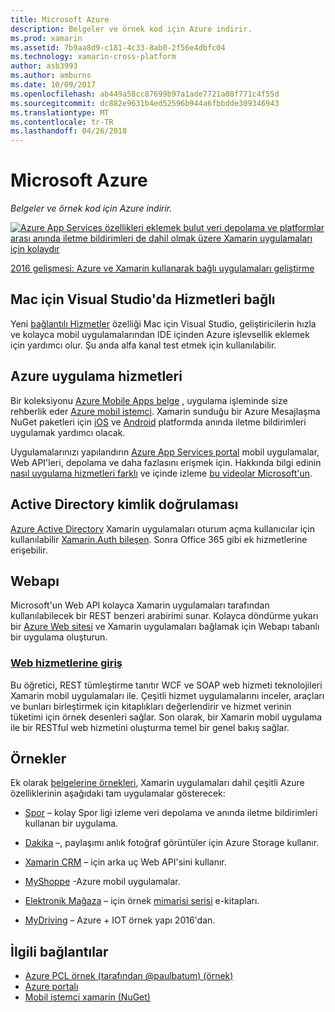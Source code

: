 ```yaml
---
title: Microsoft Azure
description: Belgeler ve örnek kod için Azure indirir.
ms.prod: xamarin
ms.assetid: 7b9aa8d9-c181-4c33-8ab0-2f56e4dbfc04
ms.technology: xamarin-cross-platform
author: asb3993
ms.author: amburns
ms.date: 10/09/2017
ms.openlocfilehash: ab449a58cc87699b97a1ade7721a08f771c4f55d
ms.sourcegitcommit: dc882e9631b4ed52596b944a6fbbdde309346943
ms.translationtype: MT
ms.contentlocale: tr-TR
ms.lasthandoff: 04/26/2018
---
```

# <a name="microsoft-azure"></a>Microsoft Azure

_Belgeler ve örnek kod için Azure indirir._

[ ![](images/evolve-mikej-azure-sml.png "Azure App Services özellikleri eklemek bulut veri depolama ve platformlar arası anında iletme bildirimleri de dahil olmak üzere Xamarin uygulamaları için kolaydır")](https://evolve.xamarin.com/session/56ec886fde91c6253c277bc6)

[2016 gelişmesi: Azure ve Xamarin kullanarak bağlı uygulamaları geliştirme](https://evolve.xamarin.com/session/56ec886fde91c6253c277bc6)

## <a name="connected-services-in-visual-studio-for-mac"></a>Mac için Visual Studio'da Hizmetleri bağlı

Yeni [bağlantılı Hizmetler](connected-services.md) özelliği Mac için Visual Studio, geliştiricilerin hızla ve kolayca mobil uygulamalarından IDE içinden Azure işlevsellik eklemek için yardımcı olur. Şu anda alfa kanal test etmek için kullanılabilir.


## <a name="azure-app-services"></a>Azure uygulama hizmetleri

Bir koleksiyonu [Azure Mobile Apps belge](~/cross-platform/data-cloud/mobile-apps.md) , uygulama işleminde size rehberlik eder [Azure mobil istemci](https://www.nuget.org/packages/Microsoft.Azure.Mobile.Client/).
Xamarin sunduğu bir Azure Mesajlaşma NuGet paketleri için [iOS](https://www.nuget.org/packages/Xamarin.Azure.NotificationHubs.iOS/) ve [Android](https://www.nuget.org/packages/Xamarin.Azure.NotificationHubs.Android/) platformda anında iletme bildirimleri uygulamak yardımcı olacak.

Uygulamalarınızı yapılandırın [Azure App Services portal](https://portal.azure.com/) mobil uygulamalar, Web API'leri, depolama ve daha fazlasını erişmek için. Hakkında bilgi edinin [nasıl uygulama hizmetleri farklı](http://azure.microsoft.com/updates/whats-new-with-azure-app-service/) ve içinde izleme [bu videolar Microsoft'un](http://azure.microsoft.com/campaigns/azure-march-announcement/).

## <a name="active-directory-authentication"></a>Active Directory kimlik doğrulaması

[Azure Active Directory](~/cross-platform/data-cloud/active-directory/index.md) Xamarin uygulamaları oturum açma kullanıcılar için kullanılabilir [Xamarin.Auth bileşen](https://www.nuget.org/packages/Xamarin.Auth/).
Sonra Office 365 gibi ek hizmetlerine erişebilir.

## <a name="webapi"></a>Webapı

Microsoft'un Web API kolayca Xamarin uygulamaları tarafından kullanılabilecek bir REST benzeri arabirimi sunar.
Kolayca döndürme yukarı bir [Azure Web sitesi](https://trywebsites.azurewebsites.net/) ve Xamarin uygulamaları bağlamak için Webapı tabanlı bir uygulama oluşturun.


###  <a name="introduction-to-web-servicescross-platformdata-cloudweb-servicesindexmd"></a>[Web hizmetlerine giriş](~/cross-platform/data-cloud/web-services/index.md)

Bu öğretici, REST tümleştirme tanıtır WCF ve SOAP web hizmeti teknolojileri Xamarin mobil uygulamaları ile. Çeşitli hizmet uygulamalarını inceler, araçları ve bunları birleştirmek için kitaplıkları değerlendirir ve hizmet verinin tüketimi için örnek desenleri sağlar. Son olarak, bir Xamarin mobil uygulama ile bir RESTful web hizmetini oluşturma temel bir genel bakış sağlar.

## <a name="samples"></a>Örnekler

Ek olarak [belgelerine örnekleri](https://github.com/xamarin/mobile-samples/tree/master/Azure), Xamarin uygulamaları dahil çeşitli Azure özelliklerinin aşağıdaki tam uygulamalar gösterecek:

- [Spor](https://github.com/xamarin/Sport) – kolay Spor ligi izleme veri depolama ve anında iletme bildirimleri kullanan bir uygulama.
- [Dakika](https://github.com/pierceboggan/Moments) –, paylaşımı anlık fotoğraf görüntüler için Azure Storage kullanır.
- [Xamarin CRM](https://github.com/xamarin/app-crm) – için arka uç Web API'sini kullanır.
- [MyShoppe](https://github.com/jamesmontemagno/MyShoppe) -Azure mobil uygulamalar.

- [Elektronik Mağaza](https://github.com/dotnet-architecture/eShopOnContainers) – için örnek [mimarisi serisi](https://www.microsoft.com/net/learn/architecture) e-kitapları.
- [MyDriving](https://azure.microsoft.com/campaigns/mydriving/) – Azure + IOT örnek yapı 2016'dan.


## <a name="related-links"></a>İlgili bağlantılar

- [Azure PCL örnek (tarafından @paulbatum) (örnek)](https://github.com/paulbatum/mobile-services-xamarin-pcl)
- [Azure portalı](http://azure.microsoft.com/)
- [Mobil istemci xamarin (NuGet)](https://www.nuget.org/packages/Microsoft.Azure.Mobile.Client/)
